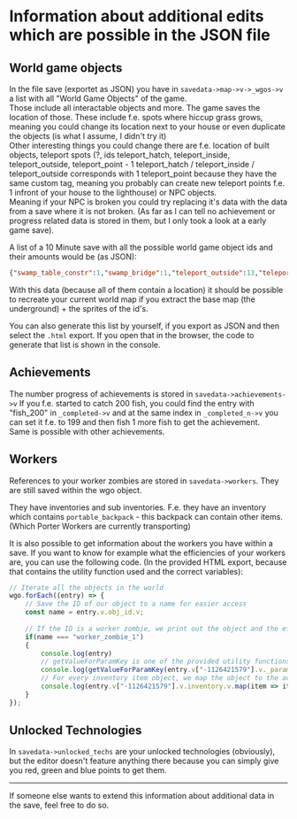 Information about additional edits which are possible in the JSON file
======================================================================

World game objects
------------------
  
In the file save (exportet as JSON) you have in `savedata->map->v->_wgos->v` a list with all "World Game Objects" of the game.  
Those include all interactable objects and more. The game saves the location of those. These include f.e. spots where hiccup grass grows, meaning you could change its location next to your house or even duplicate the objects (is what I assume, I didn't try it)  
Other interesting things you could change there are f.e. location of built objects, teleport spots (?, ids teleport_hatch, teleport_inside, teleport_outside, teleport_point - 1 teleport_hatch / teleport_inside / teleport_outside corresponds with 1 teleport_point because they have the same custom tag, meaning you probably can create new teleport points f.e. 1 infront of your house to the lighthouse) or NPC objects.  
Meaning if your NPC is broken you could try replacing it's data with the data from a save where it is not broken. (As far as I can tell no achievement or progress related data is stored in them, but I only took a look at a early game save).  
  
A list of a 10 Minute save with all the possible world game object ids and their amounts would be (as JSON):  

```JSON
{"swamp_table_constr":1,"swamp_bridge":1,"teleport_outside":13,"teleport_point":41,"mushroom_1":72,"fence_stone_h":14,"fence_wood_anc_b_1":20,"fence_wood_anc_r_2":3,"fence_wood_anc_f_1":16,"fence_wood_anc_b_0":5,"fence_wood_anc_b_10":4,"fence_wood_anc_f_0":2,"fence_wood_anc_r_10":2,"fence_wood_anc_r_4":1,"fence_wood_anc_r_1":6,"fence_wood_anc_r_0":1,"fence_wood_anc_l_10":3,"fence_wood_anc_l_2":2,"fence_wood_anc_l_1":6,"fence_wood_anc_f_10":3,"fence_wood_anc_f_6":6,"fence_wood_anc_f_4":4,"fence_wood_anc_b_5":2,"fence_wood_anc_b_4":3,"fence_wood_anc_b_2":3,"bat_test":10,"bonfire_burning":2,"mining_builddesk_broken":1,"d_obj_spiral_stair_stn_in_1":3,"teleport_inside":21,"teleport_hatch":5,"garden_builddesk_broken":1,"fence_wood_anc_l_0":5,"fence_wood_anc_l_4":5,"graveyard_zone_lvlup2":1,"graveyard_builddesk":1,"mf_wood_builddesk":1,"morgue_builddesk_broken":1,"church_builddesk":1,"cellar_builddesk":1,"tree_2_6":49,"tree_tiny_2":89,"tree_2_2":114,"tree_tiny_1":107,"tree_1_3":99,"bush_4":32,"bush_horizontal_3":42,"garden_grapes_broken":8,"flower_small_1":68,"flower_small_3":75,"flower_small_2":84,"flower_small_4":54,"flower_small_5":78,"flower_small_6":50,"flower_small_8":59,"flower_small_9":55,"roof_1":4,"beehouse_broken":4,"beegarden_table_broken":1,"tree_garden_builddesk":1,"stone_2":40,"tree_huge_1":10,"tree_old_2":23,"bush_5":219,"flower_small_7":83,"tree_old_1":24,"tree_old_3":21,"cremation_builddesk":1,"old_wood_stump_1":26,"old_wood_swamp_set_1":23,"old_wood_swamp_set_2":28,"wood_obstacle_steep_el":1,"wood_obstacle_v":1,"bush_horizontal_1":17,"bush_1_berry":7,"stone_4":30,"stone_3":19,"decor_stone":21,"stone_5":20,"stone_1":27,"land_clay_spot_1":2,"church_0":1,"npc_royal_box":1,"tree_mid_strip_1":17,"tree_3_1":43,"tree_mid_strip_2":17,"water_well":3,"mf_grindstone_1":2,"village_wc_Face":3,"house_1":1,"mf_box_stuff":4,"cooking_bonfire":2,"garden_of_stones_place":1,"witch_hut":1,"npc_witch":1,"church_closed_door":1,"morgue_1":1,"ruin_0":3,"morgue_throw_in_broken":1,"iron_ore":32,"stone_ore":3,"pile_of_sand":5,"lying_rock":1,"vegit_bracken_1":7,"vegit_bracken_2":43,"tree_2_1":35,"tree_2_4":73,"tree_3_4":23,"tree_3_3":34,"tree_1_2":76,"tree_2_5":50,"tree_3_2":39,"tree_tiny_3":83,"tree_1_1":55,"tree_1_4":54,"tree_3_3_stump":2,"tree_3_4_stump":3,"tree_1_1_stump":3,"bush_plump_2":36,"bush_2":100,"bush_horizontal_2":21,"bush_2_berry":10,"bush_3_berry":14,"mushroom_2":47,"hiccup_grass_3":4,"hiccup_grass_2":6,"hiccup_grass_1":8,"gate_wood_new_f_0":1,"fence_stone_v":5,"grave_ground":13,"lantern_obj":9,"tree_2_1_stump":8,"mf_timber_1":1,"mf_stones_1":1,"bridge_stn_broken":1,"tree_3_1_stump":4,"roof_2":3,"swamp_fishing_spot":1,"throw_body_river":1,"Tavern":1,"lantern_2":1,"mf_stones_1_decor":2,"mf_ore_1_complete_decor":6,"village_wc_Rgh":8,"stone_workshop_1":1,"village_house_1":2,"village_wc_Face_2":3,"village_house_2":1,"tree_3_4_bees_done":2,"tree_2_4_stump":2,"tree_2_5_stump":3,"tree_3_1_bees":1,"village_mill":1,"village_farmer_house_sml":1,"mole":3,"mill_broken_obj":1,"mf_anvil_2_decor":2,"mf_anvil_1_decor":1,"mf_anvil_3_decor":1,"mf_wood_panel_2_complete":1,"mf_coal_1_decor":2,"smithy_1":1,"barrel":14,"village_house_3":1,"garden_pumpkin_ready_village":4,"beehouse_decor":6,"garden_pumpkin":4,"tree_1_2_stump":1,"decor_tree_apple_1_flower":3,"tree_3_1_bees_done":3,"village_house_4":2,"npc_beekeeper":1,"garden_cabbage_ready_village":18,"village_house_5":1,"garden_carrot_ready_village":3,"garden_carrot":17,"garden_beet":14,"village_house_6":1,"garden_beet_ready_village":1,"garden_onion":11,"garden_grapes":3,"garden_lentils":9,"garden_cabbage_ready":2,"garden_cabbage":13,"village_house_7":1,"ruins_el_2":9,"garden_onion_ready_village":1,"garden_lentils_ready_village":1,"decor_tree_apple_2_green":2,"decor_tree_apple_3_red":1,"decor_tree_apple_1_red":4,"decor_tree_apple_2_flower":3,"camp_barrel_wagon":3,"village_farmer_house_mid":1,"village_henhouse":2,"village_hut_1":1,"egg_seller":1,"camp_horse_parking":1,"camp_tent_db_1":2,"camp_tent_df_1":1,"camp_tent_vf_1":2,"camp_tent_vf_2":1,"camp_wagon_chest_d":2,"camp_wagon_stuff":3,"camp_wagon_stuff_2":1,"campfire":2,"tree_1_4_stump":1,"storage_1":1,"decor_land_clay_spot_1":2,"mf_potter_wheel_1_decor":1,"npc_potter":1,"npc_shepherd":1,"npc_shepherds_wife":1,"farm":1,"sealman_house":1,"mf_timber_1_decor":2,"mf_beam_gantry_1_decor":2,"tree_2_2_stump":1,"garden_cannabis":11,"decor_mf_vine_press":1,"npc_dig":1,"village_pithos":1,"ruins_pillar_2":5,"burn_0":1,"tree_3_2_stump":1,"bonfire_smoldering":1,"npc_guard_9":1,"npc_guard_10":1,"forpost":1,"hatch_from_morgue":1,"mine":1,"sawmill_1":1,"big_broken_bridge":1,"lighthouse":1,"tree_1_3_stump":1,"ruins_viaduct_1":2,"ruins_viaduct_5":1,"ruins_viaduct_6":3,"ruins_viaduct_7":1,"ruins_viaduct_2":1,"ruins_pillar_1":7,"ruins_pillar_5":3,"ruins_pillar_6":3,"ruins_el_1":7,"turnpike_close":3,"nameplate_2":1,"npc_actor":1,"npc_gypsy":1,"npc_wood_cutter":1,"donkey":1,"npc_miller":1,"npc_blacksmith":1,"npc_farmer":1,"npc_tavern owner":1,"npc_captain":1,"npc_mrs chain":1,"npc_guard":1,"npc_guard_3":1,"npc_guard_4":1,"npc_guard_5":1,"npc_carpenter":1,"npc_engineer":1,"npc_farmers son":1,"talking_skull":1,"npc_redneck_1":1,"npc_redneck_2":1,"npc_redneck_3":1,"npc_redneck_4":1,"npc_redneck_5":1,"npc_redneck_6":1,"npc_guard_2":1,"npc_citizen_1":1,"npc_citizen_2":1,"npc_citizen_3":1,"npc_citizen_4":1,"npc_citizen_5":1,"npc_citizen_6":1,"npc_guard_torch":1,"npc_citizen_woman_1":1,"npc_citizen_woman_2":2,"npc_guard_6":1,"npc_guard_7":1,"npc_guard_8":1,"npc_alice":1,"npc_satyr":1,"npc_lilya":1,"npc_ghost":1,"npc_hunchback":1,"decor_tree_apple_2_red":4,"decor_tree_apple_3_green":4,"decor_tree_apple_1_green":6,"tree_apple_1_3_1":3,"tree_apple_1_3_3":2,"tree_apple_1_3_stump":3,"tree_apple_1_3_0":2,"fence_wood_anc_f_2":1,"garden_empty":1,"npc_light_keeper":1,"telescope":1,"tree_2_6_stump":1,"tree_3_3_squirrel":1,"village_lake_fishing_spot":1,"portal_marble":1,"marble_heap_mid_1":1,"marble_heap_mid_2":1,"marble_stand_inactive":1,"decor_tree_apple_3_flower":1,"steep_coal":2,"mf_stone_pile_1":1,"sea_fishing_spot":1,"witch_pylon":1,"mf_chocks_1_decor":1,"scarecrow":1,"river_fishing_spot":1,"idle_points_stock":3,"mining_hut":1,"steep_end_blue_L_obstruction":1,"steep_yellow_blockage":2,"steep_yellow_blockage_inactive":1,"steep_yellow_blockage_R_o":1,"tree_3_2_bees_done":2,"tree_3_3_bees_done":1,"tree_old_3_stump":1,"steep_marble":1,"steep_iron":1,"steep_stone":1,"mine_zombie":1,"barrel01_broken":5,"barrel03_broken":3,"tree_big_sawmill":1,"zombie_sawmill_unfinished_placer":1,"waterfall_fishing_spot":1,"bed":2,"cupboard":1,"oven":1,"hatch":2,"cooking_table":1,"cooking_stand":1,"chest":2,"stranger":1,"storage_builddesk":1,"box_pallet":1,"cashbox":1,"working_table":1,"empty":3,"dungeon_stairs":3,"barrel02_broken":6,"blockage_H_low":1,"mf_preparation_1":1,"mf_alchemy_survey":1,"church_candle":4,"bookcase_F_damaged":2,"bookcase_F_broken":2,"morgue_throw_out_broken":1,"d_obj_spiral_stair_stn_out_1":1,"flour_bag":3,"blockage_V_low":1,"dungeon_enter":1,"blockage_V_high":1,"blockage_H_high":2,"dungeon_obj_rack02":1,"dungeon_obj_vase02":3,"dungeon_obj_bench01_broken":1,"dungeon_grille_closed":2,"dungeon_grille_opened":2,"dungeon_obj_vase01_broken":3,"dungeon_obj_vase03":1,"dungeon_obj_vase01":1,"dungeon_obj_vase04":2,"dungeon_obj_table02":1,"dungeon_obj_chair_02_broken":1,"table_cultist_quest":1,"floor_grid_fire":1,"wall_cellar_1tile":1,"bookcase_F_broken_custom_zombie":1,"alchemy_builddesk":1,"sacrifice_builddesk":1,"zombie_in_mortuary":1,"church_pulpit":1,"church_bench":2,"church_altar":1,"donat_box_inside":1,"tavern_door03":2,"tavern_table":5,"bed_no_sleep_1":1,"obj_church_bookcase":1,"dungeon_obj_table05":1,"bed_no_sleep_2":1,"dungeon_obj_table01":1,"tavern_writers_table":1,"tavern_cupboard":1,"mining_hut_bed":1,"nameplate_1":1,"npc_bishop":1,"npc_actress":1,"npc_merchant":1,"npc_cultist":1,"npc_inquisitor":1,"npc_astrologer":1,"crafting_skull_3":1,"mf_chocks_1":1}
```

With this data (because all of them contain a location) it should be possible to recreate your current world map if you extract the base map (the underground) + the sprites of the id's.

You can also generate this list by yourself, if you export as JSON and then select the `.html` export. If you open that in the browser, the code to generate that list is shown in the console.

Achievements
------------

The number progress of achievements is stored in `savedata->achievements->v`
If you f.e. started to catch 200 fish, you could find the entry with "fish_200" in `_completed->v` and at the same index in `_completed_n->v` you can set it f.e. to 199 and then fish 1 more fish to get the achievement.  
Same is possible with other achievements.  

Workers
-------

References to your worker zombies are stored in `savedata->workers`. They are still saved within the wgo object.


They have inventories and sub inventories. F.e. they have an inventory which contains `portable_backpack` - this backpack can contain other items. (Which Porter Workers are currently transporting)


It is also possible to get information about the workers you have within a save. If you want to know for example what the efficiencies of your workers are, you can use the following code. (In the provided HTML export, because that contains the utility function used and the correct variables):

```JavaScript
// Iterate all the objects in the world
wgo.forEach((entry) => {   
    // Save the ID of our object to a name for easier access
    const name = entry.v.obj_id.v; 
    
    // If the ID is a worker zombie, we print out the object and the efficiency, and all used items of the worker
    if(name === "worker_zombie_1")
    {
        console.log(entry)
        // getValueForParamKey is one of the provided utility functions in a HTML exported save
        console.log(getValueForParamKey(entry.v["-1126421579"].v._params, "working_k"))
        // For every inventory item object, we map the object to the actual item ID
        console.log(entry.v["-1126421579"].v.inventory.v.map(item => item.v.id.v))
    }  
});
```

Unlocked Technologies
---------------------

In `savedata->unlocked_techs` are your unlocked technologies (obviously), but the editor doesn't feature anything there because you can simply give you red, green and blue points to get them.


___________________________________________________________

If someone else wants to extend this information about additional data in the save, feel free to do so.